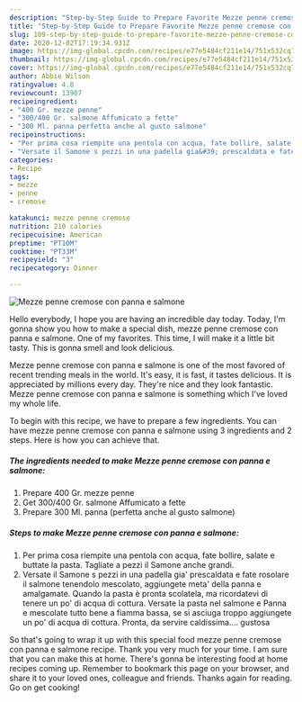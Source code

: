 ```yaml
---
description: "Step-by-Step Guide to Prepare Favorite Mezze penne cremose con panna e salmone"
title: "Step-by-Step Guide to Prepare Favorite Mezze penne cremose con panna e salmone"
slug: 109-step-by-step-guide-to-prepare-favorite-mezze-penne-cremose-con-panna-e-salmone
date: 2020-12-02T17:19:34.931Z
image: https://img-global.cpcdn.com/recipes/e77e5484cf211e14/751x532cq70/mezze-penne-cremose-con-panna-e-salmone-recipe-main-photo.jpg
thumbnail: https://img-global.cpcdn.com/recipes/e77e5484cf211e14/751x532cq70/mezze-penne-cremose-con-panna-e-salmone-recipe-main-photo.jpg
cover: https://img-global.cpcdn.com/recipes/e77e5484cf211e14/751x532cq70/mezze-penne-cremose-con-panna-e-salmone-recipe-main-photo.jpg
author: Abbie Wilson
ratingvalue: 4.8
reviewcount: 13907
recipeingredient:
- "400 Gr. mezze penne"
- "300/400 Gr. salmone Affumicato a fette"
- "300 Ml. panna perfetta anche al gusto salmone"
recipeinstructions:
- "Per prima cosa riempite una pentola con acqua, fate bollire, salate e buttate la pasta. Tagliate a pezzi il Samone anche grandi."
- "Versate il Samone s pezzi in una padella gia&#39; prescaldata e fate rosolare il salmone tenendolo mescolato, aggiungete meta&#39; della panna e amalgamate. Quando la pasta è pronta scolatela, ma ricordatevi di tenere un po&#39; di acqua di cottura. Versate la pasta nel salmone e Panna e mescolate tutto bene a fiamma bassa, se si asciuga troppo aggiungete un po&#39; di acqua di cottura. Pronta, da servire caldissima.... gustosa"
categories:
- Recipe
tags:
- mezze
- penne
- cremose

katakunci: mezze penne cremose 
nutrition: 210 calories
recipecuisine: American
preptime: "PT10M"
cooktime: "PT33M"
recipeyield: "3"
recipecategory: Dinner

---
```



![Mezze penne cremose con panna e salmone](https://img-global.cpcdn.com/recipes/e77e5484cf211e14/751x532cq70/mezze-penne-cremose-con-panna-e-salmone-recipe-main-photo.jpg)

Hello everybody, I hope you are having an incredible day today. Today, I'm gonna show you how to make a special dish, mezze penne cremose con panna e salmone. One of my favorites. This time, I will make it a little bit tasty. This is gonna smell and look delicious.

Mezze penne cremose con panna e salmone is one of the most favored of recent trending meals in the world. It's easy, it is fast, it tastes delicious. It is appreciated by millions every day. They're nice and they look fantastic. Mezze penne cremose con panna e salmone is something which I've loved my whole life.




To begin with this recipe, we have to prepare a few ingredients. You can have mezze penne cremose con panna e salmone using 3 ingredients and 2 steps. Here is how you can achieve that.

<!--inarticleads1-->

##### The ingredients needed to make Mezze penne cremose con panna e salmone:

1. Prepare 400 Gr. mezze penne
1. Get 300/400 Gr. salmone Affumicato a fette
1. Prepare 300 Ml. panna (perfetta anche al gusto salmone)




<!--inarticleads2-->

##### Steps to make Mezze penne cremose con panna e salmone:

1. Per prima cosa riempite una pentola con acqua, fate bollire, salate e buttate la pasta. Tagliate a pezzi il Samone anche grandi.
1. Versate il Samone s pezzi in una padella gia&#39; prescaldata e fate rosolare il salmone tenendolo mescolato, aggiungete meta&#39; della panna e amalgamate. Quando la pasta è pronta scolatela, ma ricordatevi di tenere un po&#39; di acqua di cottura. Versate la pasta nel salmone e Panna e mescolate tutto bene a fiamma bassa, se si asciuga troppo aggiungete un po&#39; di acqua di cottura. Pronta, da servire caldissima.... gustosa




So that's going to wrap it up with this special food mezze penne cremose con panna e salmone recipe. Thank you very much for your time. I am sure that you can make this at home. There's gonna be interesting food at home recipes coming up. Remember to bookmark this page on your browser, and share it to your loved ones, colleague and friends. Thanks again for reading. Go on get cooking!

